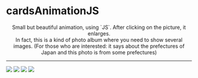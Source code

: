 # cardsAnimationJS

<div align = "center">
  Small but beautiful animation, using `JS`. After clicking on the picture, it enlarges. <br> In fact, this is a kind of photo album where you need to show several images. (For those who are interested: it says about the prefectures of Japan and this photo is from some prefectures)
  </div>
  
 <hr>
 
<div>
  <img src="https://user-images.githubusercontent.com/90646494/160601933-be76e530-7988-479e-b14d-1780df38fdbc.png">
  <img src="https://user-images.githubusercontent.com/90646494/160603816-49000b41-eae0-478a-a817-2ff2357ec163.png">
  <img src="https://user-images.githubusercontent.com/90646494/160603946-384a84ad-3847-4812-ba3d-9f9d5c8426d1.png">
  <img src="https://user-images.githubusercontent.com/90646494/160604027-e2cbee73-021e-4fca-9006-b535d4fcabbe.png">
</div>
